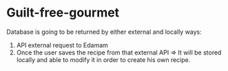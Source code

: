 # Guilt-free-gourmet

Database is going to be returned by either external and locally ways:
1. API external request to Edamam 
2. Once the user saves the recipe from that external API => It will be stored locally and able to modify it in order to create his own recipe.